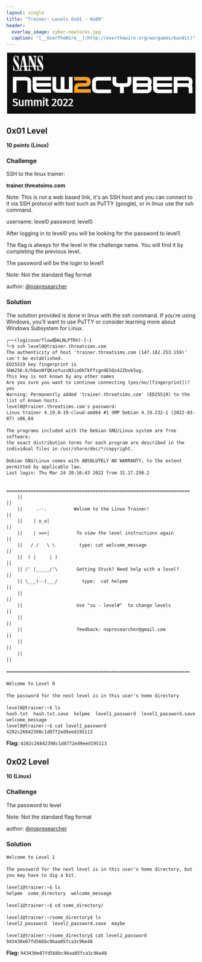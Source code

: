 ```yaml
---
layout: single
title: "Trainer: Levels 0x01 - 0x09"
header:
  overlay_image: cyber-newlocks.jpg
  caption: "[__OverTheWire__](http://overthewire.org/wargames/bandit)"
---
```


<p align="center"><img src="/images/sans-new2cyber-logo.png"></p>

## 0x01 Level
__10 points (Linux)__

### Challenge

SSH to the linux trainer:

__trainer.threatsims.com__

Note: This is not a web based link, it's an SSH host and you can connect to it via SSH protocol with tool such as PuTTY (google), or in linux use the ssh command.

username: level0 password: level0

After logging in to level0 you will be looking for the password to level1.

The flag is always for the level in the challenge name. You will find it by completing the previous level.

The password will be the login to level1

Note: Not the standard flag format

author: [@nopresearcher](https://twitter.com/NopResearcher)

### Solution
The solution provided is done in linux with the ssh command. If you're using Windows, you'll want to use PuTTY or consider learning more about Windows Subsystem for Linux.

```console
┌──(logicoverflow㉿ALNLPTRV)-[~]
└─$ ssh level0@trainer.threatsims.com
The authenticity of host 'trainer.threatsims.com (147.182.253.159)' can't be established.
ED25519 key fingerprint is SHA256:k/h6wsNfQKieYuzuNJioOkTkFfzgn4ESQs42Zbvk5ug.
This key is not known by any other names
Are you sure you want to continue connecting (yes/no/[fingerprint])? yes
Warning: Permanently added 'trainer.threatsims.com' (ED25519) to the list of known hosts.
level0@trainer.threatsims.com's password:
Linux trainer 4.19.0-19-cloud-amd64 #1 SMP Debian 4.19.232-1 (2022-03-07) x86_64

The programs included with the Debian GNU/Linux system are free software;
the exact distribution terms for each program are described in the
individual files in /usr/share/doc/*/copyright.

Debian GNU/Linux comes with ABSOLUTELY NO WARRANTY, to the extent
permitted by applicable law.
Last login: Thu Mar 24 20:16:43 2022 from 31.17.250.2

    ====================================================================
    ||                                                                ||
    ||     .--.          Welcom to the Linux Trainer!                 ||
    ||    | o_o|                                                      ||
    ||    | ==>|          To view the level instructions again        ||
    ||   / /   \ \         type: cat welcome_message                  ||
    ||  ( |     | )                                                   ||
    || /' |_____/'\       Getting Stuck? Need help with a level?      ||
    || \___)--(___/         type:  cat helpme                         ||
    ||                                                                ||
    ||                    Use "su - level#"  to change levels         ||
    ||                                                                ||
    ||                    feedback: nopresearcher@gmail.com           ||
    ||                                                                ||
    ||                                                                ||
    ====================================================================

Welcome to Level 0

The password for the next level is in this user's home directory

level0@trainer:~$ ls
hash.txt  hash.txt.save  helpme  level1_password  level1_password.save  welcome_message
level0@trainer:~$ cat level1_password
4202c26842398c1d0772ed9eed195113
```

__Flag:__ ```4202c26842398c1d0772ed9eed195113```

## 0x02 Level
__10 (Linux)__

### Challenge

The password to level

Note: Not the standard flag format

author: [@nopresearcher](https://twitter.com/NopResearcher)

### Solution

```console
Welcome to Level 1

The password for the next level is in this user's home directory, but you may have to dig a bit.

level1@trainer:~$ ls
helpme  some_directory  welcome_message

level1@trainer:~$ cd some_directory/

level1@trainer:~/some_directory$ ls
level2_password  level2_password.save  maybe

level1@trainer:~/some_directory$ cat level2_password
943430e07fd566bc96aa05fca3c96e48
```

__Flag:__ ```943430e07fd566bc96aa05fca3c96e48```
